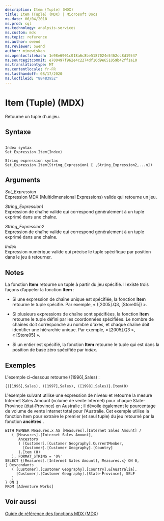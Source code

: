 ```yaml
---
description: Item (Tuple) (MDX)
title: Item (Tuple) (MDX) | Microsoft Docs
ms.date: 06/04/2018
ms.prod: sql
ms.technology: analysis-services
ms.custom: mdx
ms.topic: reference
ms.author: owend
ms.reviewer: owend
author: minewiskan
ms.openlocfilehash: 1e98e6901c018a6c8be5187024e5462cc8d19547
ms.sourcegitcommit: e700497f962e4c2274df16d9e651059b42ff1a10
ms.translationtype: MT
ms.contentlocale: fr-FR
ms.lasthandoff: 08/17/2020
ms.locfileid: "88483952"
---
```

# <a name="item-tuple-mdx"></a>Item (Tuple) (MDX)


  Retourne un tuple d'un jeu.  
  
## <a name="syntax"></a>Syntaxe  
  
```  
  
Index syntax  
Set_Expression.Item(Index)  
  
String expression syntax  
Set_Expression.Item(String_Expression1 [ ,String_Expression2,...n])  
```  
  
## <a name="arguments"></a>Arguments  
 *Set_Expression*  
 Expression MDX (Multidimensional Expressions) valide qui retourne un jeu.  
  
 *String_Expression1*  
 Expression de chaîne valide qui correspond généralement à un tuple exprimé dans une chaîne.  
  
 *String_Expression2*  
 Expression de chaîne valide qui correspond généralement à un tuple exprimé dans une chaîne.  
  
 *Index*  
 Expression numérique valide qui précise le tuple spécifique par position dans le jeu à retourner.  
  
## <a name="remarks"></a>Notes  
 La fonction **Item** retourne un tuple à partir du jeu spécifié. Il existe trois façons d’appeler la fonction **Item** :  
  
-   Si une expression de chaîne unique est spécifiée, la fonction **Item** retourne le tuple spécifié. Par exemple, « ([2005].Q3, [Store05]) ».  
  
-   Si plusieurs expressions de chaîne sont spécifiées, la fonction **Item** retourne le tuple défini par les coordonnées spécifiées. Le nombre de chaînes doit correspondre au nombre d'axes, et chaque chaîne doit identifier une hiérarchie unique. Par exemple, « [2005].Q3 », « [Store05] ».  
  
-   Si un entier est spécifié, la fonction **Item** retourne le tuple qui est dans la position de base zéro spécifiée par *index*.  
  
## <a name="examples"></a>Exemples  
 L'exemple ci-dessous retourne ([1996],Sales) :  
  
 `{([1996],Sales), ([1997],Sales), ([1998],Sales)}.Item(0)`  
  
 L'exemple suivant utilise une expression de niveau et retourne la mesure Internet Sales Amount (volume de vente Internet) pour chaque State-Province (état-Province) en Australie ; il dévoile également le pourcentage de volume de vente Internet total pour l'Australie. Cet exemple utilise la fonction Item pour extraire le premier (et seul tuple) du jeu retourné par la fonction **ancêtres** .  
  
```  
WITH MEMBER Measures.x AS [Measures].[Internet Sales Amount] /   
   ( [Measures].[Internet Sales Amount],    
      Ancestors   
      ( [Customer].[Customer Geography].CurrentMember,  
        [Customer].[Customer Geography].[Country]  
      ).Item (0)  
   ), FORMAT_STRING = '0%'  
SELECT {[Measures].[Internet Sales Amount], Measures.x} ON 0,  
{ Descendants   
   ( [Customer].[Customer Geography].[Country].&[Australia],  
     [Customer].[Customer Geography].[State-Province], SELF   
   )   
} ON 1  
FROM [Adventure Works]  
```  
  
## <a name="see-also"></a>Voir aussi  
 [Guide de référence des fonctions MDX &#40;MDX&#41;](../mdx/mdx-function-reference-mdx.md)  
  
  
